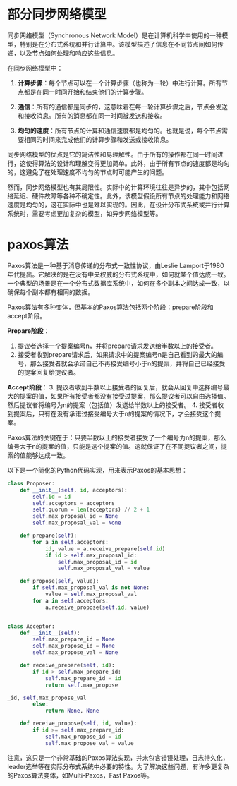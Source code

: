 
# 部分同步网络模型

同步网络模型（Synchronous Network Model）是在计算机科学中使用的一种模型，特别是在分布式系统和并行计算中。该模型描述了信息在不同节点间如何传递，以及节点如何处理和响应这些信息。

在同步网络模型中：

1. **计算步骤**：每个节点可以在一个计算步骤（也称为一轮）中进行计算。所有节点都是在同一时间开始和结束他们的计算步骤。

2. **通信**：所有的通信都是同步的，这意味着在每一轮计算步骤之后，节点会发送和接收消息。所有的消息都在同一时间被发送和接收。

3. **均匀的速度**：所有节点的计算和通信速度都是均匀的。也就是说，每个节点需要相同的时间来完成他们的计算步骤和发送或接收消息。

同步网络模型的优点是它的简洁性和易理解性。由于所有的操作都在同一时间进行，这使得算法的设计和理解变得更加简单。此外，由于所有节点的速度都是均匀的，这避免了在处理速度不均匀的节点时可能产生的问题。

然而，同步网络模型也有其局限性。实际中的计算环境往往是异步的，其中包括网络延迟、硬件故障等各种不确定性。此外，该模型假设所有节点的处理能力和网络速度是均匀的，这在实际中也是难以实现的。因此，在设计分布式系统或并行计算系统时，需要考虑更加复杂的模型，如异步网络模型等。


# paxos算法
Paxos算法是一种基于消息传递的分布式一致性协议，由Leslie Lamport于1980年代提出。它解决的是在没有中央权威的分布式系统中，如何就某个值达成一致。一个典型的场景是在一个分布式数据库系统中，如何在多个副本之间达成一致，以确保每个副本都有相同的数据。

Paxos算法有多种变体，但基本的Paxos算法包括两个阶段：prepare阶段和accept阶段。

**Prepare阶段**：
1. 提议者选择一个提案编号n，并将prepare请求发送给半数以上的接受者。
2. 接受者收到prepare请求后，如果请求中的提案编号n是自己看到的最大的编号，那么接受者就会承诺自己不再接受编号小于n的提案，并将自己已经接受的提案回复给提议者。

**Accept阶段**：
3. 提议者收到半数以上接受者的回复后，就会从回复中选择编号最大的提案的值，如果所有接受者都没有接受过提案，那么提议者可以自由选择值。然后提议者将编号为n的提案（包括值）发送给半数以上的接受者。
4. 接受者收到提案后，只有在没有承诺过接受编号大于n的提案的情况下，才会接受这个提案。

Paxos算法的关键在于：只要半数以上的接受者接受了一个编号为n的提案，那么编号大于n的提案的值，只能是这个提案的值。这就保证了在不同提议者之间，提案的值能够达成一致。

以下是一个简化的Python代码实现，用来表示Paxos的基本思想：

```python
class Proposer:
    def __init__(self, id, acceptors):
        self.id = id
        self.acceptors = acceptors
        self.quorum = len(acceptors) // 2 + 1
        self.max_proposal_id = None
        self.max_proposal_val = None

    def prepare(self):
        for a in self.acceptors:
            id, value = a.receive_prepare(self.id)
            if id > self.max_proposal_id:
                self.max_proposal_id = id
                self.max_proposal_val = value

    def propose(self, value):
        if self.max_proposal_val is not None:
            value = self.max_proposal_val
        for a in self.acceptors:
            a.receive_propose(self.id, value)


class Acceptor:
    def __init__(self):
        self.max_prepare_id = None
        self.max_propose_id = None
        self.max_propose_val = None

    def receive_prepare(self, id):
        if id > self.max_prepare_id:
            self.max_prepare_id = id
            return self.max_propose

_id, self.max_propose_val
        else:
            return None, None

    def receive_propose(self, id, value):
        if id >= self.max_prepare_id:
            self.max_propose_id = id
            self.max_propose_val = value
```

注意，这只是一个非常基础的Paxos算法实现，并未包含错误处理，日志持久化，leader选举等在实际分布式系统中必要的特性。为了解决这些问题，有许多更复杂的Paxos算法变体，如Multi-Paxos，Fast Paxos等。








































